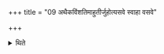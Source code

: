 +++
title = "09 अथैकविंशतिमाहुतीर्जुहोत्यसवे स्वाहा वसवे"

+++

<details><summary>थिते</summary>

अथैकविंशतिमाहुतीर्जुहोत्यसवे स्वाहा वसवे स्वाहेत्यनुवाकेन प्रतिमन्त्रम् ९
</details>

